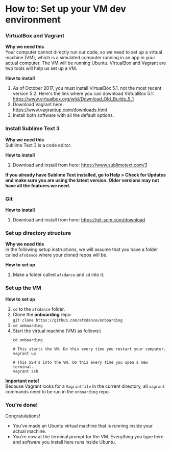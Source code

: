 # How to: Set up your VM dev environment


### VirtualBox and Vagrant

**Why we need this**\
Your computer cannot directly run our code, so we need to set up a virtual machine (VM), which is a simulated computer running in an app in your actual computer. The VM will be running Ubuntu. VirtualBox and Vagrant are two tools will help us set up a VM.

**How to install**

 1. As of October 2017, you must install VirtualBox 5.1, not the most recent version 5.2. Here's the link where you can download VirtualBox 5.1:\
    https://www.virtualbox.org/wiki/Download_Old_Builds_5_1
 2. Download Vagrant here:\
    https://www.vagrantup.com/downloads.html
 3. Install both software with all the default options.


### Install Sublime Text 3

**Why we need this**\
Sublime Text 3 is a code editor.

**How to install**

 1. Download and install from here: https://www.sublimetext.com/3
 
**If you already have Sublime Text installed, go to Help > Check for Updates and make sure you are using the latest version. Older versions may not have all the features we need.**


### Git

**How to install**

 1. Download and install from here: https://git-scm.com/download


### Set up directory structure

**Why we need this**\
In the following setup instructions, we will assume that you have a folder called `afxdance` where your cloned repos will be.

**How to set up**

 1. Make a folder called `afxdance` and `cd` into it.



### Set up the VM

**How to set up**

 1. `cd` to the `afxdance` folder.
 2. Clone the **onboarding** repo:\
    `git clone https://github.com/afxdance/onboarding`
 3. `cd onboarding`
 4. Start the virtual machine (VM) as follows:\
    ```shell
    cd onboarding

    # This starts the VM. Do this every time you restart your computer.
    vagrant up

    # This SSH's into the VM. Do this every time you open a new terminal.
    vagrant ssh
    ```

**Important note!**\
Because Vagrant looks for a `Vagrantfile` in the current directory, all `vagrant` commands need to be run in the `onboarding` repo.


### You're done!

Congratulations!

 - You've made an Ubuntu virtual machine that is running inside your actual machine.
 - You're now at the terminal prompt for the VM. Everything you type here and software you install here runs inside Ubuntu.
